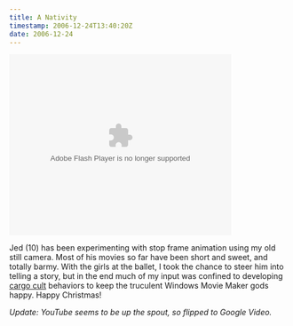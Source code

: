 ```yaml
---
title: A Nativity
timestamp: 2006-12-24T13:40:20Z
date: 2006-12-24
---
```


<embed style="width:400px; height:326px;" id="VideoPlayback" align="middle" type="application/x-shockwave-flash" src="http://video.google.com/googleplayer.swf?docId=-8969843694959429140&hl=en" quality="best" bgcolor="#ffffff" scale="noScale" salign="TL"  FlashVars="playerMode=embedded"> </embed>
<p>Jed (10) has been experimenting with stop frame animation using my old still camera. Most of his movies so far have been short and sweet, and totally barmy. With the girls at the ballet, I took the chance to steer him into telling a story, but in the end much of my input was confined to developing <a href="http://en.wikipedia.org/wiki/Cargo_cult">cargo cult</a> behaviors to keep the truculent Windows Movie Maker gods happy. Happy Christmas!</p> <p><i>Update: YouTube seems to be up the spout, so flipped to Google Video.</i></p> 